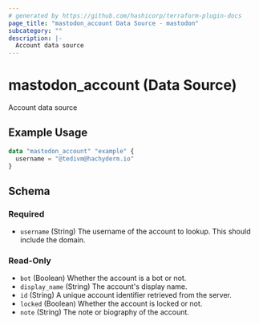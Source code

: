 ```yaml
---
# generated by https://github.com/hashicorp/terraform-plugin-docs
page_title: "mastodon_account Data Source - mastodon"
subcategory: ""
description: |-
  Account data source
---
```


# mastodon_account (Data Source)

Account data source

## Example Usage

```terraform
data "mastodon_account" "example" {
  username = "@tedivm@hachyderm.io"
}
```

<!-- schema generated by tfplugindocs -->
## Schema

### Required

- `username` (String) The username of the account to lookup. This should include the domain.

### Read-Only

- `bot` (Boolean) Whether the account is a bot or not.
- `display_name` (String) The account's display name.
- `id` (String) A unique account identifier retrieved from the server.
- `locked` (Boolean) Whether the account is locked or not.
- `note` (String) The note or biography of the account.
